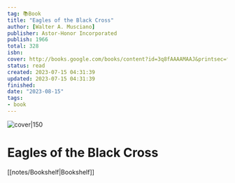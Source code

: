 ```yaml
---
tag: 📚Book
title: "Eagles of the Black Cross"
author: [Walter A. Musciano]
publisher: Astor-Honor Incorporated
publish: 1966
total: 328
isbn:  
cover: http://books.google.com/books/content?id=3q8fAAAAMAAJ&printsec=frontcover&img=1&zoom=1&source=gbs_api
status: read
created: 2023-07-15 04:31:39
updated: 2023-07-15 04:31:39
finished: 
date: "2023-08-15"
tags:
- book
---
```


![cover|150](http://books.google.com/books/content?id=3q8fAAAAMAAJ&printsec=frontcover&img=1&zoom=1&source=gbs_api)

# Eagles of the Black Cross
[[notes/Bookshelf|Bookshelf]]